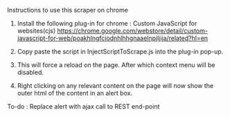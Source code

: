 Instructions to use this scraper on chrome

1. Install the following plug-in for chrome : Custom JavaScript for websites(cjs)
https://chrome.google.com/webstore/detail/custom-javascript-for-web/poakhlngfciodnhlhhgnaaelnpjljija/related?hl=en

2. Copy paste the script in InjectScriptToScrape.js into the plug-in pop-up.

3. This will force a reload on the page. After which context menu will be disabled.

4. Right clicking on any relevant content on the page will now show the outer html of the content in an alert box.

To-do : Replace alert with ajax call to REST end-point
